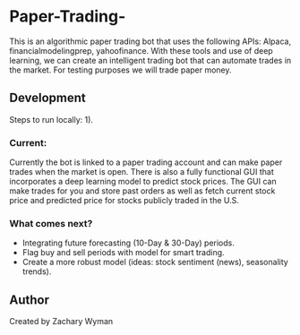 # Paper-Trading-
This is an algorithmic paper trading bot that uses the following APIs: Alpaca, financialmodelingprep, yahoofinance. With these tools and use of deep learning, we can create an intelligent trading bot that can automate trades in the market. For testing purposes we will trade paper money. 

## Development
Steps to run locally:
1). 


### Current:
Currently the bot is linked to a paper trading account and can make paper trades when the market is open. There is also a fully functional GUI that incorporates a deep learning model to predict stock prices. The GUI can make trades for you and store past orders as well as fetch current stock price and predicted price for stocks publicly traded in the U.S. 
  
### What comes next?
* Integrating future forecasting (10-Day & 30-Day) periods. 
* Flag buy and sell periods with model for smart trading. 
* Create a more robust model (ideas: stock sentiment (news), seasonality trends). 

## Author
Created by Zachary Wyman
